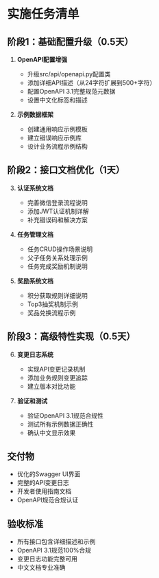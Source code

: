 # 实施任务清单

## 阶段1：基础配置升级（0.5天）

1. **OpenAPI配置增强**
   - 升级src/api/openapi.py配置类
   - 添加详细API描述（从24字符扩展到500+字符）
   - 配置OpenAPI 3.1完整规范元数据
   - 设置中文化标签和描述

2. **示例数据框架**
   - 创建通用响应示例模板
   - 建立错误响应示例库
   - 设计业务流程示例结构

## 阶段2：接口文档优化（1天）

3. **认证系统文档**
   - 完善微信登录流程说明
   - 添加JWT认证机制详解
   - 补充错误码和解决方案

4. **任务管理文档**
   - 任务CRUD操作场景说明
   - 父子任务关系处理示例
   - 任务完成奖励机制说明

5. **奖励系统文档**
   - 积分获取规则详细说明
   - Top3抽奖机制示例
   - 奖品兑换流程示例

## 阶段3：高级特性实现（0.5天）

6. **变更日志系统**
   - 实现API变更记录机制
   - 添加业务规则变更追踪
   - 建立版本对比功能

7. **验证和测试**
   - 验证OpenAPI 3.1规范合规性
   - 测试所有示例数据正确性
   - 确认中文显示效果

## 交付物

- 优化的Swagger UI界面
- 完整的API变更日志
- 开发者使用指南文档
- OpenAPI规范合规认证

## 验收标准

- 所有接口包含详细描述和示例
- OpenAPI 3.1规范100%合规
- 变更日志功能完整可用
- 中文文档专业准确